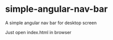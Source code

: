 simple-angular-nav-bar
======================

A simple angular nav bar for desktop screen

Just open index.html in browser